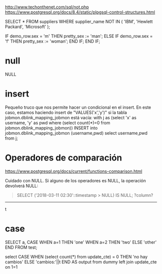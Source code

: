 http://www.techonthenet.com/sql/not.php
https://www.postgresql.org/docs/8.4/static/plpgsql-control-structures.html

SELECT *
FROM suppliers
WHERE supplier_name NOT IN ( 'IBM', 'Hewlett Packard', 'Microsoft' );



IF demo_row.sex = 'm' THEN
    pretty_sex := 'man';
ELSE
    IF demo_row.sex = 'f' THEN
        pretty_sex := 'woman';
    END IF;
END IF;

# null
NULL


# insert
Pequeño truco que nos permite hacer un condicional en el insert.
En este caso, estamos haciendo insert de "VALUES('x','y')" si la tabla jobmon.dblink_mapping_jobmon está vacía:
with j as (select 'x' as username, 'y' as pwd where (select count(*)=0 from jobmon.dblink_mapping_jobmon))
INSERT into jobmon.dblink_mapping_jobmon (username,pwd) select username,pwd from j;



# Operadores de comparación
https://www.postgresql.org/docs/current/functions-comparison.html

Cuidado con NULL.
Si alguno de los operadores es NULL, la operación devolverá NULL:

> SELECT ('2018-03-11 02:30'::timestamp > NULL) IS NULL;
 ?column?
----------
 t



# case
SELECT a,
       CASE WHEN a=1 THEN 'one'
            WHEN a=2 THEN 'two'
            ELSE 'other'
       END
    FROM test;

select CASE WHEN (select count(*) from update_cte) = 0 THEN 'no hay cambios' ELSE 'cambios:'||t END AS output from dummy left join update_cte on 1=1

